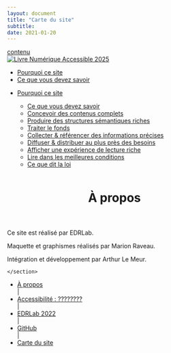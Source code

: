 ```yaml
---
layout: document
title: "Carte du site"
subtitle: 
date: 2021-01-20
---
```


<!DOCTYPE html>
<html lang="fr"><head>
    <meta charset="utf-8" />
    <title>À propos | LINA25</title>
    <script
        src="https://kit.fontawesome.com/a9faad54a1.js"
        crossorigin="anonymous"
    ></script>
    <link
        href="feed.xml"
        type="application/atom+xml"
        rel="alternate"
        title="Lina 25 Feed"
    />
    <!--TODO : j'ai pas l'impression que le fil rss est généré.-->
    <link rel="preconnect" href="https://fonts.googleapis.com" />
    <link rel="preconnect" href="https://fonts.gstatic.com" crossorigin />
    <link
        href="https://fonts.googleapis.com/css2?family=Montserrat:wght@400;700;900&family=Poppins:wght@200;400;700&display=swap"
        rel="stylesheet"
    />
    <meta name="viewport" content="width=device-width, initial-scale=1.0" />
    <link
        rel="stylesheet"
        href='/lina25/assets/sass/main.css'
    />
    <link
    rel="stylesheet"
    href='/lina25/assets/sass/print.css'
/>
<link
rel="stylesheet"
href='/lina25/assets/sass/tableaux.css'
/>
    <base target="_blank" />
</head>
<body><nav aria-label="Accès rapide" id="skip_link">
    <a href="#main" target="_self">contenu</a>
</nav>

<nav class="nav">
    <a class="logo" href='/lina25/index.html' target="_self">
        <img
            src='/lina25/assets/images/Icons/Logo.svg'
            alt="Livre Numérique Accessible 2025"
        />
    </a>
    <ul class="menu">
        <li>
            <a href='/lina25/index.html#pourquoi' target="_self"
                >Pourquoi ce site</a
            >
        </li>
        <li>
            <a href='/lina25/index.html#savoirs' target="_self"
                >Ce que vous devez savoir</a
            >
        </li>
    </ul>
    <div id="dropdown_button">
        <button
            type="button"
            class="dropdown_btn"
            aria-label="dropdown menu"
            tabindex="0"
            hidden
        >
            <span class="nav_button">
                <i class="fa-solid fa-bars"></i>
                <span><i class="fa-solid fa-xmark"></i></span>
            </span>
        </button>
        <nav id="nav_dpdn">
            <ul id="dpdn" class="dropdown-content_wrapper" role="menu">
                <li>
                    <a
                        href='/lina25/index.html#pourquoi'
                        target="_self"
                        >Pourquoi ce site</a
                    >
                </li>
                <ul class="dropdown_savoir">
                    <li>
                        <a
                            href='/lina25/index.html#savoirs'
                            target="_self"
                            id="savoir"
                            >Ce que vous devez savoir</a
                        >
                    </li>
                    <li>
                        <a
                            href='/lina25/pages/concevoir.html'
                            target="_self"
                            >Concevoir des contenus complets</a
                        >
                    </li>
                    <li>
                        <a
                            href='/lina25/pages/produire.html'
                            target="_self"
                            >Produire des structures sémantiques riches</a
                        >
                    </li>
                    <li>
                        <a
                            href='/lina25/pages/traiter.html'
                            target="_self"
                            >Traiter le fonds</a
                        >
                    </li>
                    <li>
                        <a
                            href='/lina25/pages/collecter.html'
                            target="_self"
                            >Collecter & référencer des informations précises</a
                        >
                    </li>
                    <li>
                        <a
                            href='/lina25/pages/diffuser.html'
                            target="_self"
                            >Diffuser & distribuer au plus près des besoins</a
                        >
                    </li>
                    <li>
                        <a
                            href='/lina25/pages/afficher.html'
                            target="_self"
                            >Afficher une expérience de lecture riche</a
                        >
                    </li>
                    <li>
                        <a
                            href='/lina25/pages/lire.html'
                            target="_self"
                            >Lire dans les meilleures conditions</a
                        >
                    </li>
                    <li>
                        <a
                            href='/lina25/pages/loi.html'
                            target="_self"
                            >Ce que dit la loi</a
                        >
                    </li>
                </ul>
            </ul>
        </nav>
    </div>
</nav>

<script>
    const btn = document.getElementById("dropdown_button");
    btn.addEventListener("click", function () {
        this.classList.toggle("button-open");
    });

    const nav = document.querySelector(".nav");
    const logo = document.querySelector(".logo");

    window.onscroll = function (e) {
        let navdpdn = document.getElementById("nav_dpdn");
        if (window.pageYOffset > 1) {
            nav.style.height = "75px";
            logo.style.width = "300px";
            navdpdn.style.top = "75px";
        } else if (window.pageYOffset < 1) {
            nav.style.height = "200px";
            logo.style.width = "400px";
            navdpdn.style.top = "200px";
        } else {
            logo.style.width = "400px";
            if (window.screen.width < 1300) {
                let navdpdn = document.getElementById("nav_dpdn");
                navdpdn.style.top = "200px";
                nav.style.height = "150px";
            } else {
                nav.style.height = "200px";
            }
        }
    };
</script>
<img src="/lina25/assets/images/Banners/SVG/Home.svg" alt="">

  <header id="contenu" class="header_documents">
    <a href="" target="_self" title="page précédente : " id="arrow_left"><i class="fa-solid fa-angle-left arrow"></i></a>
    <div class="title_pages">
      <h1>À propos</h1>
      <h2></h2>
    </div>
  </header>

  <main class="document" aria-label="Content" id="main">
    <section>
      <p>Ce site est réalisé par EDRLab.</p>

<p>Maquette et graphismes réalisés par Marion Raveau.</p>

<p>Intégration et développement par Arthur Le Meur.</p>

    </section>
  </main><footer class="page__footer page__footer-follow">
    <ul class="social-icons">
        <li><a href="/pages/apropos">À propos</a></li>
        <!--TODO-->
        <span aria-hidden="true">|</span>
        <li><a href="pages/accessibilite">Accessibilité : ????????</a></li>
        <!--TODO Ce doit aussi être un lien vers une page accessibilité qui donne les infos de test-->
        <span aria-hidden="true">|</span>
        <li><a href="https://edrlab.org/">EDRLab 2022</a></li>
        <span aria-hidden="true">|</span>
        <li id="GH">
            <a
                href="https://github.com/edition-accessible/lina25"
                rel="nofollow noopener noreferrer"
            >
                <i class="fab fa-fw fa-github" aria-hidden="true"></i>
                <span>GitHub</span>
            </a>
        </li>
        <span aria-hidden="true">|</span>
        <li id="RSS">
            <a href="/feed.xml"
                ><i class="fas fa-fw fa-rss-square" aria-hidden="true"></i
                ><span>Carte du site</span></a
            ><!--TODO-->
        </li>
    </ul>
</footer>
</body>

</html>